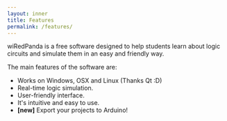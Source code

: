 ```yaml
---
layout: inner
title: Features
permalink: /features/
---
```


wiRedPanda is a free software designed to help students learn about logic circuits and simulate them in an easy and friendly way.

The main features of the software are:

- Works on Windows, OSX and Linux (Thanks Qt :D)
- Real-time logic simulation.
- User-friendly interface.
- It's intuitive and easy to use.
- **[new]** Export your projects to Arduino!
